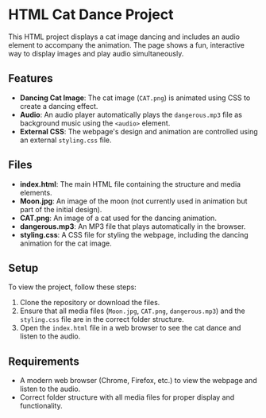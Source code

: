 
# HTML Cat Dance Project

This HTML project displays a cat image dancing and includes an audio element to accompany the animation. The page shows a fun, interactive way to display images and play audio simultaneously.

## Features

- **Dancing Cat Image**: The cat image (`CAT.png`) is animated using CSS to create a dancing effect.
- **Audio**: An audio player automatically plays the `dangerous.mp3` file as background music using the `<audio>` element.
- **External CSS**: The webpage's design and animation are controlled using an external `styling.css` file.

## Files

- **index.html**: The main HTML file containing the structure and media elements.
- **Moon.jpg**: An image of the moon (not currently used in animation but part of the initial design).
- **CAT.png**: An image of a cat used for the dancing animation.
- **dangerous.mp3**: An MP3 file that plays automatically in the browser.
- **styling.css**: A CSS file for styling the webpage, including the dancing animation for the cat image.

## Setup

To view the project, follow these steps:

1. Clone the repository or download the files.
2. Ensure that all media files (`Moon.jpg`, `CAT.png`, `dangerous.mp3`) and the `styling.css` file are in the correct folder structure.
3. Open the `index.html` file in a web browser to see the cat dance and listen to the audio.

## Requirements

- A modern web browser (Chrome, Firefox, etc.) to view the webpage and listen to the audio.
- Correct folder structure with all media files for proper display and functionality.
